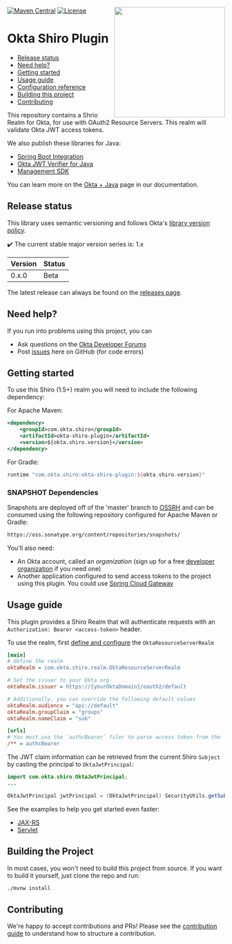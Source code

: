 [<img src="https://aws1.discourse-cdn.com/standard14/uploads/oktadev/original/1X/0c6402653dfb70edc661d4976a43a46f33e5e919.png" align="right" width="256px"/>](https://devforum.okta.com/)
[![Maven Central](https://img.shields.io/maven-central/v/com.okta.shiro/okta-shiro-plugin.svg)](https://search.maven.org/#search%7Cga%7C1%7Cg%3A%22com.okta.shiro%22%20a%3A%22okta-shiro-plugin%22)
[![License](https://img.shields.io/badge/License-Apache%202.0-blue.svg)](https://opensource.org/licenses/Apache-2.0)

# Okta Shiro Plugin

* [Release status](#release-status)
* [Need help?](#need-help)
* [Getting started](#getting-started)
* [Usage guide](#usage-guide)
* [Configuration reference](#configuration-reference)
* [Building this project](#building-the-project)
* [Contributing](#contributing)

This repository contains a Shrio Realm for Okta, for use with OAuth2 Resource Servers.  This realm will validate Okta JWT access tokens.
 
We also publish these libraries for Java:
 
* [Spring Boot Integration](https://github.com/okta/okta-spring-boot/)
* [Okta JWT Verifier for Java](https://github.com/okta/okta-jwt-verifier-java)
* [Management SDK](https://github.com/okta/okta-sdk-java)
 
You can learn more on the [Okta + Java][lang-landing] page in our documentation.
 
## Release status

This library uses semantic versioning and follows Okta's [library version policy](https://developer.okta.com/code/library-versions/).

:heavy_check_mark: The current stable major version series is: 1.x

| Version | Status                    |
| ------- | ------------------------- |
| 0.x.0 | Beta |
 
The latest release can always be found on the [releases page][github-releases].
 
## Need help?
 
If you run into problems using this project, you can
 
* Ask questions on the [Okta Developer Forums][devforum]
* Post [issues][github-issues] here on GitHub (for code errors)
 
## Getting started
 
To use this Shiro (1.5+) realm you will need to include the following dependency:

For Apache Maven:

``` xml
<dependency>
    <groupId>com.okta.shiro</groupId>
    <artifactId>okta-shiro-plugin</artifactId>
    <version>${okta.shiro.version}</version>
</dependency>
```

For Gradle:

```groovy
runtime "com.okta.shiro:okta-shiro-plugin:${okta.shiro.version}"
```

### SNAPSHOT Dependencies

Snapshots are deployed off of the 'master' branch to [OSSRH](https://oss.sonatype.org/) and can be consumed using the following repository configured for Apache Maven or Gradle:

```txt
https://oss.sonatype.org/content/repositories/snapshots/
```

You'll also need:

* An Okta account, called an _organization_ (sign up for a free [developer organization](https://developer.okta.com/signup) if you need one)
* Another application configured to send access tokens to the project using this plugin.  You could use [Spring Cloud Gateway](https://developer.okta.com/blog/2020/01/08/secure-legacy-spring-cloud-gateway) 
 
## Usage guide

This plugin provides a Shiro Realm that will authenticate requests with an `Authorization: Bearer <access-token>` header.

To use the realm, first [define and configure](https://shiro.apache.org/realm.html#realm-configuration) the `OktaResourceServerRealm`

```ini
[main]
# define the realm
oktaRealm = com.okta.shiro.realm.OktaResourceServerRealm

# Set the issuer to your Okta org
oktaRealm.issuer = https://{yourOktaDomain}/oauth2/default

# Additionally, you can override the following default values
oktaRealm.audience = "api://default"
oktaRealm.groupClaim = "groups"
oktaRealm.nameClaim = "sub"

[urls]
# You must use the `authcBearer` filer to parse access token from the `Authorization` header
/** = authcBearer
```

The JWT claim information can be retrieved from the current Shiro `Subject` by casting the principal to `OktaJwtPrincipal`:

```java
import com.okta.shiro.OktaJwtPrincipal;
...

OktaJwtPrincipal jwtPrincipal = (OktaJwtPrincipal) SecurityUtils.getSubject().getPrincipal();
```

See the examples to help you get started even faster:

* [JAX-RS](https://github.com/oktadeveloper/okta-shiro-plugin/tree/master/examples/jaxrs)
* [Servlet](https://github.com/oktadeveloper/okta-shiro-plugin/tree/master/examples/servlet)

## Building the Project

In most cases, you won't need to build this project from source. If you want to build it yourself, just clone the repo and run:
 
 ```sh
./mvnw install
```
 
## Contributing
 
We're happy to accept contributions and PRs! Please see the [contribution guide](CONTRIBUTING.md) to understand how to structure a contribution.

[devforum]: https://devforum.okta.com/
[lang-landing]: https://developer.okta.com/code/java/
[github-issues]: https://github.com/oktadeveloper/okta-shiro-plugin/issues
[github-releases]: https://github.com/ooktadeveloper/okta-shiro-plugin/releases
